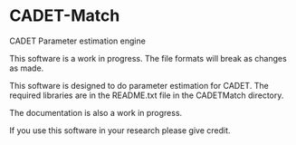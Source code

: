 # CADET-Match
CADET Parameter estimation engine

This software is a work in progress. The file formats will break as changes as made.

This software is designed to do parameter estimation for CADET. The required libraries are in the README.txt file
in the CADETMatch directory.

The documentation is also a work in progress.

If you use this software in your research please give credit.
